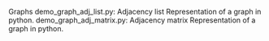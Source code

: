 Graphs
demo_graph_adj_list.py: Adjacency list Representation of a graph in python.
demo_graph_adj_matrix.py: Adjacency matrix Representation of a graph in python.